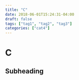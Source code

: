 ```yaml
---
title: "C"
date: 2018-06-01T15:24:31-04:00
draft: false
tags: ["tag1", "tag2", "tag3"]
categories: ["cat4"] 
---
```


# C
## Subheading